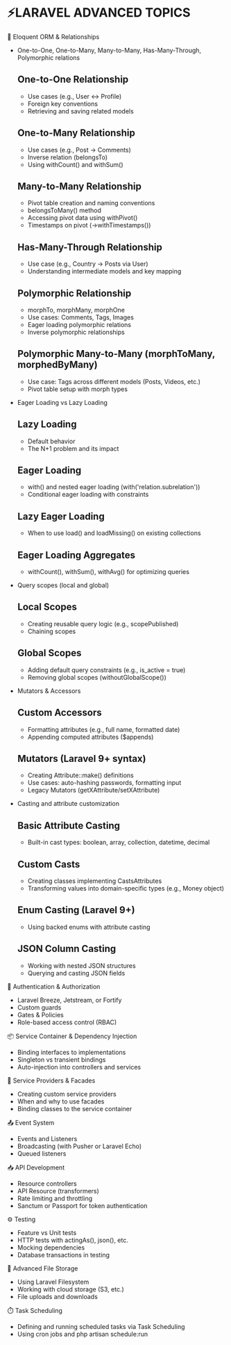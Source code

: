 # ⚡LARAVEL ADVANCED TOPICS

🔁 Eloquent ORM & Relationships
 - One-to-One, One-to-Many, Many-to-Many, Has-Many-Through, Polymorphic relations
    ## One-to-One Relationship
    - Use cases (e.g., User ↔ Profile)
    - Foreign key conventions
    - Retrieving and saving related models

    ## One-to-Many Relationship
    - Use cases (e.g., Post → Comments)
    - Inverse relation (belongsTo)
    - Using withCount() and withSum()

    ## Many-to-Many Relationship
    - Pivot table creation and naming conventions
    - belongsToMany() method
    - Accessing pivot data using withPivot()
    - Timestamps on pivot (->withTimestamps())

    ## Has-Many-Through Relationship
    - Use case (e.g., Country → Posts via User)
    - Understanding intermediate models and key mapping

    ## Polymorphic Relationship
    - morphTo, morphMany, morphOne
    - Use cases: Comments, Tags, Images
    - Eager loading polymorphic relations
    - Inverse polymorphic relationships

    ## Polymorphic Many-to-Many (morphToMany, morphedByMany)
    - Use case: Tags across different models (Posts, Videos, etc.)
    - Pivot table setup with morph types
    
 - Eager Loading vs Lazy Loading
    ## Lazy Loading
    - Default behavior
    - The N+1 problem and its impact

    ## Eager Loading
    - with() and nested eager loading (with('relation.subrelation'))
    - Conditional eager loading with constraints

    ## Lazy Eager Loading
    - When to use load() and loadMissing() on existing collections

    ## Eager Loading Aggregates
    - withCount(), withSum(), withAvg() for optimizing queries

 - Query scopes (local and global)
    ## Local Scopes
    - Creating reusable query logic (e.g., scopePublished)
    - Chaining scopes

    ## Global Scopes
    - Adding default query constraints (e.g., is_active = true)
    - Removing global scopes (withoutGlobalScope())

 - Mutators & Accessors
    ## Custom Accessors
    - Formatting attributes (e.g., full name, formatted date)
    - Appending computed attributes ($appends)

    ## Mutators (Laravel 9+ syntax)
    - Creating Attribute::make() definitions
    - Use cases: auto-hashing passwords, formatting input
    - Legacy Mutators (getXAttribute/setXAttribute)

 - Casting and attribute customization
    ## Basic Attribute Casting
    - Built-in cast types: boolean, array, collection, datetime, decimal

    ## Custom Casts
    - Creating classes implementing CastsAttributes
    - Transforming values into domain-specific types (e.g., Money object)

    ## Enum Casting (Laravel 9+)
    - Using backed enums with attribute casting

    ## JSON Column Casting
    - Working with nested JSON structures
    - Querying and casting JSON fields

 🔐 Authentication & Authorization
 - Laravel Breeze, Jetstream, or Fortify
 - Custom guards
 - Gates & Policies
 - Role-based access control (RBAC)

 📦 Service Container & Dependency Injection
 - Binding interfaces to implementations
 - Singleton vs transient bindings
 - Auto-injection into controllers and services

 🔄 Service Providers & Facades
 - Creating custom service providers
 - When and why to use facades
 - Binding classes to the service container

 📤 Event System
 - Events and Listeners
 - Broadcasting (with Pusher or Laravel Echo)
 - Queued listeners

 📥 API Development
 - Resource controllers
 - API Resource (transformers)
 - Rate limiting and throttling
 - Sanctum or Passport for token authentication

 ⚙️ Testing
 - Feature vs Unit tests
 - HTTP tests with actingAs(), json(), etc.
 - Mocking dependencies
 - Database transactions in testing

 📁 Advanced File Storage
 - Using Laravel Filesystem
 - Working with cloud storage (S3, etc.)
 - File uploads and downloads

 ⏱️ Task Scheduling
 - Defining and running scheduled tasks via Task Scheduling
 - Using cron jobs and php artisan schedule:run